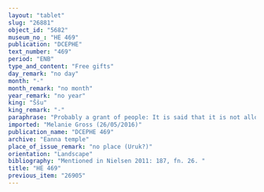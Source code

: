 ```yaml
---
layout: "tablet"
slug: "26881"
object_id: "5682"
museum_no_: "HE 469"
publication: "DCEPHE"
text_number: "469"
period: "ENB"
type_and_content: "Free gifts"
day_remark: "no day"
month: "-"
month_remark: "no month"
year_remark: "no year"
king: "Ššu"
king_remark: "-"
paraphrase: "Probably a grant of people: It is said that it is not allowed to lead the granted people out of Eanna. Curses. The grant took place before Nab&ucirc;-u&scaron;ab&scaron;i, governor of Uruk (<em>&scaron;ākin ṭēmi</em>), A&scaron;&scaron;ur-bēl-uṣur, royal resident (<em>qīpu</em>) of Eanna as well as Nab&ucirc;-udammiq/Nab&ucirc;-u&scaron;allim, <em>rab &scaron;irki</em>, and Nab&ucirc;-u&scaron;ēzib, measurer (<em>mandidu</em>). The remainder of the tablet is broken.<br /> &nbsp;"
imported: "Melanie Gross (26/05/2016)"
publication_name: "DCEPHE 469"
archive: "Eanna temple"
place_of_issue_remark: "no place (Uruk?)"
orientation: "Landscape"
bibliography: "Mentioned in Nielsen 2011: 187, fn. 26. "
title: "HE 469"
previous_item: "26905"
---
```

